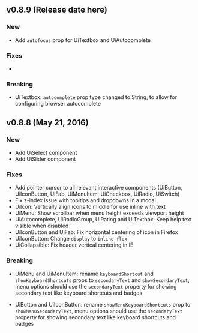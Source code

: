## v0.8.9 (Release date here)

### New
* Add `autofocus` prop for UiTextbox and UiAutocomplete

### Fixes
*

### Breaking
* UiTextbox: `autocomplete` prop type changed to String, to allow for configuring browser autocomplete


## v0.8.8 (May 21, 2016)

### New
* Add UiSelect component
* Add UiSlider component

### Fixes
* Add pointer cursor to all relevant interactive components (UiButton, UiIconButton, UiFab, UiMenuItem, UiCheckbox, UiRadio, UiSwitch)
* Fix z-index issue with tooltips and dropdowns in a modal
* UiIcon: Vertically align icons to middle for use inline with text
* UiMenu: Show scrollbar when menu height exceeds viewport height
* UiAutocomplete, UiRadioGroup, UiRating and UiTextbox: Keep help text visible when disabled
* UiIconButton and UiFab: Fix horizontal centering of icon in Firefox
* UiIconButton: Change `display` to `inline-flex`
* UiCollapsible: Fix header vertical centering in IE

### Breaking
* UiMenu and UiMenuItem: rename `keyboardShortcut` and `showKeyboardShortcuts` props to `secondaryText` and `showSecondaryText`, menu options should use the `secondaryText` property for showing secondary text like keyboard shortcuts and badges

* UiButton and UiIconButton: rename `showMenuKeyboardShortcuts` prop to `showMenuSecondaryText`, menu options should use the `secondaryText` property for showing secondary text like keyboard shortcuts and badges
